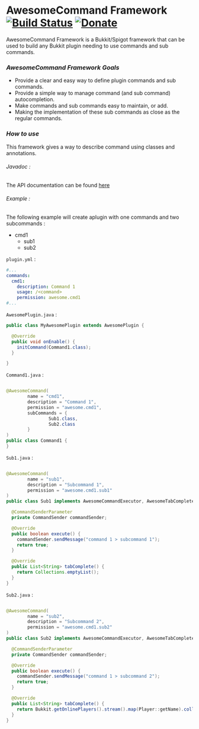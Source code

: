 # AwesomeCommand Framework [![Build Status](https://travis-ci.org/Renaud11232/AwesomeCommandFramework.svg?branch=master)](https://travis-ci.org/Renaud11232/AwesomeCommandFramework) [![Donate](https://img.shields.io/badge/Donate-PayPal-green.svg)](https://www.paypal.com/cgi-bin/webscr?cmd=_s-xclick&hosted_button_id=UD54SHVYDV6NU&source=url)

AwesomeCommand Framework is a Bukkit/Spigot framework that can be used to build any Bukkit plugin needing to use
commands and sub commands.

### *AwesomeCommand Framework Goals*

* Provide a clear and easy way to define plugin commands and sub commands.
* Provide a simple way to manage command (and sub command) autocompletion.
* Make commands and sub commands easy to maintain, or add.
* Making the implementation of these sub commands as close as the regular commands.

### *How to use*

This framework gives a way to describe command using classes and annotations.

###### Javadoc :

The API documentation can be found [here](https://renaud11232.github.io/AwesomeCommandFramework)

###### Example :

The following example will create aplugin with one commands and two subcommands :

* cmd1
  * sub1
  * sub2

`plugin.yml` :

```yaml
#...
commands:
  cmd1:
    description: Command 1
    usage: /<command>
    permission: awesome.cmd1
#...
```

`AwesomePlugin.java` :

```java
public class MyAwesomePlugin extends AwesomePlugin {

  @Override
  public void onEnable() {
    initCommand(Command1.class);
  }

}
```

`Command1.java` :

```java

@AwesomeCommand(
        name = "cmd1",
        description = "Command 1",
        permission = "awesome.cmd1",
        subCommands = {
                Sub1.class,
                Sub2.class
        }
)
public class Command1 {
}

```

`Sub1.java` :

```java

@AwesomeCommand(
        name = "sub1",
        description = "Subcommand 1",
        permission = "awesome.cmd1.sub1"
)
public class Sub1 implements AwesomeCommandExecutor, AwesomeTabCompleter {

  @CommandSenderParameter
  private CommandSender commandSender;

  @Override
  public boolean execute() {
    commandSender.sendMessage("command 1 > subcommand 1");
    return true;
  }

  @Override
  public List<String> tabComplete() {
    return Collections.emptyList();
  }
}
```

`Sub2.java` :

```java

@AwesomeCommand(
        name = "sub2",
        description = "Subcommand 2",
        permission = "awesome.cmd1.sub2"
)
public class Sub2 implements AwesomeCommandExecutor, AwesomeTabCompleter {

  @CommandSenderParameter
  private CommandSender commandSender;

  @Override
  public boolean execute() {
    commandSender.sendMessage("command 1 > subcommand 2");
    return true;
  }

  @Override
  public List<String> tabComplete() {
    return Bukkit.getOnlinePlayers().stream().map(Player::getName).collect(Collectors.toList());
  }
}

```